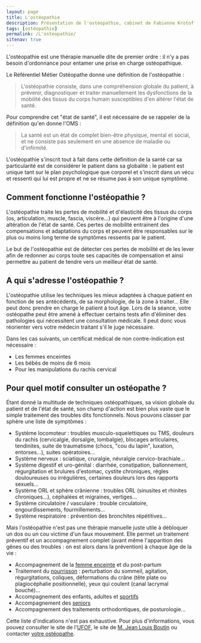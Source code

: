 ```yaml
---
layout: page
title: L'ostéopathie
description: Présentation de l'ostéopathie, cabinet de Fabienne Krotoff 75015 Paris - 01 45 31 98 48
tags: [ostéopathie]
permalink: /L'osteopathie/
sitenav: true
---
```


L'ostéopathie est une thérapie manuelle dite de premier ordre : il n'y a pas besoin d'ordonnance pour entamer une prise en charge ostéopathique.

Le Référentiel Métier Ostéopathe donne une définition de l'ostéopathie :

> L'ostéopathie consiste, dans une compréhension globale du patient, à prévenir, diagnostiquer et traiter manuellement les dysfonctions de la mobilité des tissus du corps humain susceptibles d'en altérer l'état de santé.

Pour comprendre cet "état de santé", il est nécessaire de se rappeler de la définition qu'en donne l'OMS :

> La santé est un état de complet bien-être physique, mental et social, et ne consiste pas seulement en une absence de maladie ou d'infirmité.

L'ostéopathie s'inscrit tout à fait dans cette définition de la santé car sa particularité est de considérer le patient dans sa globalité : le patient est unique tant sur le plan psychologique que corporel et s'inscrit dans un vécu et ressenti qui lui est propre et ne se résume pas à son unique symptôme.

## Comment fonctionne l'ostéopathie ?

L'ostéopathie traite les pertes de mobilité et d'élasticité des tissus du corps (os, articulation, muscle, fascia, viscère...) qui peuvent être à l'origine d'une altération de l'état de santé. Ces pertes de mobilité entrainent des compensations et adaptations du corps et peuvent être responsables sur le plus ou moins long terme de symptômes ressentis par le patient.

Le but de l'ostéopathie est de détecter ces pertes de mobilité et de les lever afin de redonner au corps toute ses capacités de compensation et ainsi permettre au patient de tendre vers un meilleur état de santé.

## A qui s'adresse l'ostéopathie ?

L'ostéopathie utilise les techniques les mieux adaptées à chaque patient en fonction de ses antécédents, de sa morphologie, de la zone à traiter... Elle peut donc prendre en charge le patient à tout âge. Lors de la séance, votre ostéopathe peut être amené à effectuer certains tests afin d'éliminer des pathologies qui nécessitent une consultation médicale. Il peut donc vous réorienter vers votre médecin traitant s'il le juge nécessaire.

Dans les cas suivants, un certificat médical de non contre-indication est nécessaire :

- Les femmes enceintes
- Les bébés de moins de 6 mois
- Pour les manipulations du rachis cervical

## Pour quel motif consulter un ostéopathe ?

Étant donné la multitude de techniques ostéopathiques, sa vision globale du patient et de l'état de santé, son champ d'action est bien plus vaste que le simple traitement des troubles dits fonctionnels. Nous pouvons classer par sphère une liste de symptômes :

- Système locomoteur : troubles musculo-squelettiques ou TMS, douleurs du rachis (cervicalgie, dorsalgie, lombalgie), blocages articulaires, tendinites, suite de traumatisme (chocs, "cou du lapin", luxation, entorses...), suites opératoires...
- Système nerveux : sciatique, cruralgie, névralgie cervico-brachiale...
- Système digestif et uro-génital : diarrhée, constipation, ballonnement, régurgitation et brulures d'estomac, cystite chroniques, règles douloureuses ou irrégulières, certaines douleurs lors des rapports sexuels...
- Système ORL et sphère crânienne : troubles ORL (sinusites et rhinites chroniques...), céphalées et migraines, vertiges...
- Système circulatoire / vasculaire : trouble circulatoire, engourdissements, fourmillements...
- Système respiratoire : prévention des bronchites répétitives...

Mais l'ostéopathie n'est pas une thérapie manuelle juste utile à débloquer un dos ou un cou victime d'un faux mouvement. Elle permet un traitement préventif et un accompagnement complet (avant même l'apparition des gênes ou des troubles : on est alors dans la prévention) à chaque âge de la vie :

- Accompagnement de la [femme enceinte](/Osteopathie-pour-les-femmes-enceintes/) et du post-partum
- Traitement du [nourrisson](/Osteopathie-pour-les-nourrissons/) : perturbation du sommeil, agitation, régurgitations, coliques, déformations du crâne (tête plate ou plagiocéphalie positionnelle), yeux qui coulent (canal lacrymal bouché)...
- Accompagnement des enfants, adultes et [sportifs](/Osteopathie-pour-les-sportifs/)
- Accompagnement des [seniors](/Osteopathie-pour-les-seniors/)
- Accompagnement des traitements orthodontiques, de posturologie...

Cette liste d'indications n'est pas exhaustive. Pour plus d'informations, vous pouvez consulter le site de l'[UFOF](http://www.osteofrance.com/), le site de [M. Jean Louis Boutin](http://www.osteopathie-france.net/essai/associations/930-indic-osteo) ou contacter [votre ostéopathe](/Contact/).
